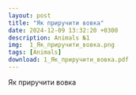 ```yaml
---
layout: post
title: "Як приручити вовка"
date: 2024-12-09 13:32:20 +0300
description: Animals №1 
img:  1_Як_приручити_вовка.png
tags: [Animals]
download: 1_Як_приручити_вовка.pdf
---
```


Як приручити вовка